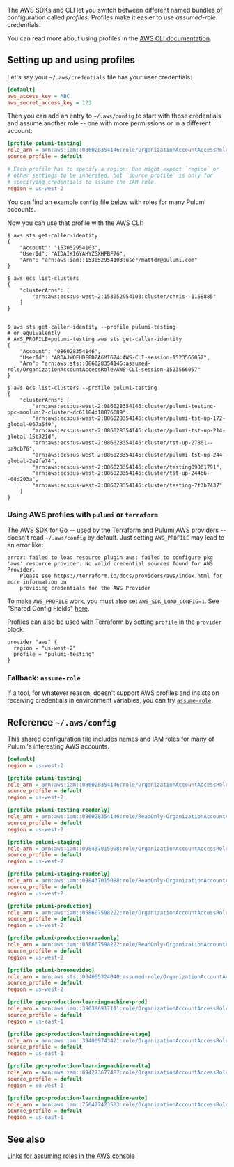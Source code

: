 The AWS SDKs and CLI let you switch between different named bundles of configuration called _profiles_. Profiles make it easier to use _assumed-role_ credentials.

You can read more about using profiles in the [AWS CLI documentation](https://docs.aws.amazon.com/cli/latest/userguide/cli-multiple-profiles.html).

## Setting up and using profiles

Let's say your `~/.aws/credentials` file has your user credentials:

```ini
[default]
aws_access_key = ABC
aws_secret_access_key = 123
```

Then you can add an entry to `~/.aws/config` to start with those credentials and assume another role -- one with more permissions or in a different account:

```ini
[profile pulumi-testing]
role_arn = arn:aws:iam::086028354146:role/OrganizationAccountAccessRole
source_profile = default

# Each profile has to specify a region. One might expect `region` or
# other settings to be inherited, but `source_profile` is only for
# specifying credentials to assume the IAM role.
region = us-west-2
```

You can find an example `config` file [below](#reference-awsconfig) with roles for many Pulumi accounts.

Now you can use that profile with the AWS CLI:

```
$ aws sts get-caller-identity
{
    "Account": "153052954103", 
    "UserId": "AIDAIKI6YAHYZ5XHFBF76", 
    "Arn": "arn:aws:iam::153052954103:user/mattdr@pulumi.com"
}

$ aws ecs list-clusters
{
    "clusterArns": [
        "arn:aws:ecs:us-west-2:153052954103:cluster/chris--1158885"
    ]
}


$ aws sts get-caller-identity --profile pulumi-testing
# or equivalently
# AWS_PROFILE=pulumi-testing aws sts get-caller-identity
{
    "Account": "086028354146", 
    "UserId": "AROAJWOEUDFPDZA6MI674:AWS-CLI-session-1523566057", 
    "Arn": "arn:aws:sts::086028354146:assumed-role/OrganizationAccountAccessRole/AWS-CLI-session-1523566057"
}

$ aws ecs list-clusters --profile pulumi-testing
{
    "clusterArns": [
        "arn:aws:ecs:us-west-2:086028354146:cluster/pulumi-testing-ppc-moolumi2-cluster-dc61184d18876689", 
        "arn:aws:ecs:us-west-2:086028354146:cluster/pulumi-tst-up-172-global-067a5f9", 
        "arn:aws:ecs:us-west-2:086028354146:cluster/pulumi-tst-up-214-global-15b321d", 
        "arn:aws:ecs:us-west-2:086028354146:cluster/tst-up-27861--ba9cb76", 
        "arn:aws:ecs:us-west-2:086028354146:cluster/pulumi-tst-up-244-global-2e2fe74", 
        "arn:aws:ecs:us-west-2:086028354146:cluster/testing09861791", 
        "arn:aws:ecs:us-west-2:086028354146:cluster/tst-up-24466--08d203a", 
        "arn:aws:ecs:us-west-2:086028354146:cluster/testing-7f3b7437"
    ]
}
```

### Using AWS profiles with `pulumi` or `terraform`

The AWS SDK for Go -- used by the Terraform and Pulumi AWS providers -- doesn't read `~/.aws/config` by default. Just setting `AWS_PROFILE` may lead to an error like:

```
error: failed to load resource plugin aws: failed to configure pkg 'aws' resource provider: No valid credential sources found for AWS Provider.
	Please see https://terraform.io/docs/providers/aws/index.html for more information on
	providing credentials for the AWS Provider
```

To make `AWS_PROFILE` work, you must also set `AWS_SDK_LOAD_CONFIG=1`. See "Shared Config Fields" [here](https://docs.aws.amazon.com/sdk-for-go/api/aws/session/#pkg-index).

Profiles can also be used with Terraform by setting `profile` in the `provider` block:

```hcl
provider "aws" {
  region = "us-west-2"
  profile = "pulumi-testing"
}
```

### Fallback: `assume-role`

If a tool, for whatever reason, doesn't support AWS profiles and insists on receiving credentials in environment variables, you can try [`assume-role`](https://github.com/remind101/assume-role).

## Reference `~/.aws/config`

This shared configuration file includes names and IAM roles for many of Pulumi's interesting AWS accounts.

```ini
[default]
region = us-west-2

[profile pulumi-testing]
role_arn = arn:aws:iam::086028354146:role/OrganizationAccountAccessRole
source_profile = default
region = us-west-2

[profile pulumi-testing-readonly]
role_arn = arn:aws:iam::086028354146:role/ReadOnly-OrganizationAccountAccessRole
source_profile = default
region = us-west-2

[profile pulumi-staging]
role_arn = arn:aws:iam::098437015098:role/OrganizationAccountAccessRole
source_profile = default
region = us-west-2

[profile pulumi-staging-readonly]
role_arn = arn:aws:iam::098437015098:role/ReadOnly-OrganizationAccountAccessRole
source_profile = default
region = us-west-2

[profile pulumi-production]
role_arn = arn:aws:iam::058607598222:role/OrganizationAccountAccessRole
source_profile = default
region = us-west-2

[profile pulumi-production-readonly]
role_arn = arn:aws:iam::058607598222:role/ReadOnly-OrganizationAccountAccessRole
source_profile = default
region = us-west-2

[profile pulumi-broomevideo]
role_arn = arn:aws:sts::034665324040:assumed-role/OrganizationAccountAccessRole
source_profile = default
region = us-west-2

[profile ppc-production-learningmachine-prod]
role_arn = arn:aws:iam::396386917111:role/OrganizationAccountAccessRole
source_profile = default
region = us-east-1

[profile ppc-production-learningmachine-stage]
role_arn = arn:aws:iam::394069743421:role/OrganizationAccountAccessRole
source_profile = default
region = us-east-1

[profile ppc-production-learningmachine-malta]
role_arn = arn:aws:iam::894273677487:role/OrganizationAccountAccessRole
source_profile = default
region = eu-west-1

[profile ppc-production-learningmachine-auto]
role_arn = arn:aws:iam::750427423503:role/OrganizationAccountAccessRole
source_profile = default
region = us-east-1
```

## See also
[Links for assuming roles in the AWS console](Pulumi-AWS-accounts)